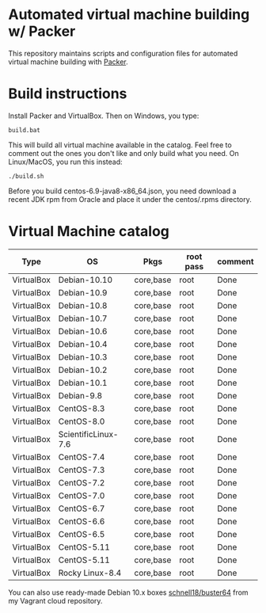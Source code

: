 # Automated virtual machine building w/ Packer
This repository maintains scripts and configuration files for automated
virtual machine building with [Packer][1].

# Build instructions
Install Packer and VirtualBox. Then on Windows, you type:

    build.bat

This will build all virtual machine available in the catalog. Feel free
to comment out the ones you don't like and only build what you need.
On Linux/MacOS, you run this instead:

    ./build.sh

Before you build centos-6.9-java8-x86\_64.json, you need download a
recent JDK rpm from Oracle and place it under the centos/.rpms directory.

# Virtual Machine catalog
| Type          | OS                  | Pkgs      | root pass | comment   |
| ------------- | ------------------- | --------- | --------- | --------- |
| VirtualBox    | Debian-10.10        | core,base | root      | Done      |
| VirtualBox    | Debian-10.9         | core,base | root      | Done      |
| VirtualBox    | Debian-10.8         | core,base | root      | Done      |
| VirtualBox    | Debian-10.7         | core,base | root      | Done      |
| VirtualBox    | Debian-10.6         | core,base | root      | Done      |
| VirtualBox    | Debian-10.4         | core,base | root      | Done      |
| VirtualBox    | Debian-10.3         | core,base | root      | Done      |
| VirtualBox    | Debian-10.2         | core,base | root      | Done      |
| VirtualBox    | Debian-10.1         | core,base | root      | Done      |
| VirtualBox    | Debian-9.8          | core,base | root      | Done      |
| VirtualBox    | CentOS-8.3          | core,base | root      | Done      |
| VirtualBox    | CentOS-8.0          | core,base | root      | Done      |
| VirtualBox    | ScientificLinux-7.6 | core,base | root      | Done      |
| VirtualBox    | CentOS-7.4          | core,base | root      | Done      |
| VirtualBox    | CentOS-7.3          | core,base | root      | Done      |
| VirtualBox    | CentOS-7.2          | core,base | root      | Done      |
| VirtualBox    | CentOS-7.0          | core,base | root      | Done      |
| VirtualBox    | CentOS-6.7          | core,base | root      | Done      |
| VirtualBox    | CentOS-6.6          | core,base | root      | Done      |
| VirtualBox    | CentOS-6.5          | core,base | root      | Done      |
| VirtualBox    | CentOS-5.11         | core,base | root      | Done      |
| VirtualBox    | CentOS-5.11         | core,base | root      | Done      |
| VirtualBox    | Rocky Linux-8.4     | core,base | root      | Done      |

You can also use ready-made Debian 10.x boxes [schnell18/buster64][2]
from my Vagrant cloud repository.

[1]: https://github.com/mitchellh/packer
[2]: https://app.vagrantup.com/schnell18/boxes/buster64

